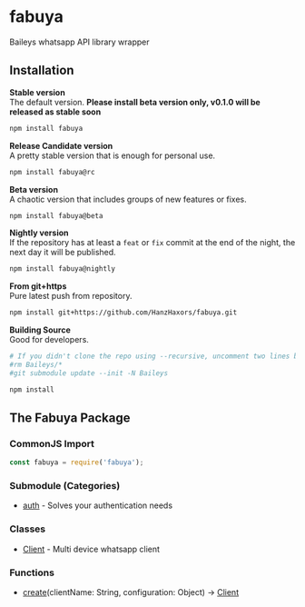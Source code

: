 # fabuya
Baileys whatsapp API library wrapper

## Installation
**Stable version**</br>
The default version. **Please install beta version only, v0.1.0 will be released as stable soon**
```sh
npm install fabuya
```

**Release Candidate version**<br/>
A pretty stable version that is enough for personal use.
```sh
npm install fabuya@rc
```

**Beta version**<br/>
A chaotic version that includes groups of new features or fixes.
```sh
npm install fabuya@beta
```

**Nightly version**<br/>
If the repository has at least a `feat` or `fix` commit at the end of the night,
the next day it will be published.
```sh
npm install fabuya@nightly
```

**From git+https**<br/>
Pure latest push from repository.
```sh
npm install git+https://github.com/HanzHaxors/fabuya.git
```

**Building Source**<br/>
Good for developers.
```sh
# If you didn't clone the repo using --recursive, uncomment two lines below
#rm Baileys/*
#git submodule update --init -N Baileys

npm install
```

## The Fabuya Package
### CommonJS Import
```js
const fabuya = require('fabuya');
```

### Submodule (Categories)
 - [auth](./auth.md) - Solves your authentication needs

### Classes
 - [Client](./Client.md#fabuyaclient) - Multi device whatsapp client

### Functions
 - [create](./Client.md#fabuyacreate)(clientName: String, configuration: Object) -> [Client](./Client.md#fabuyaclient)
